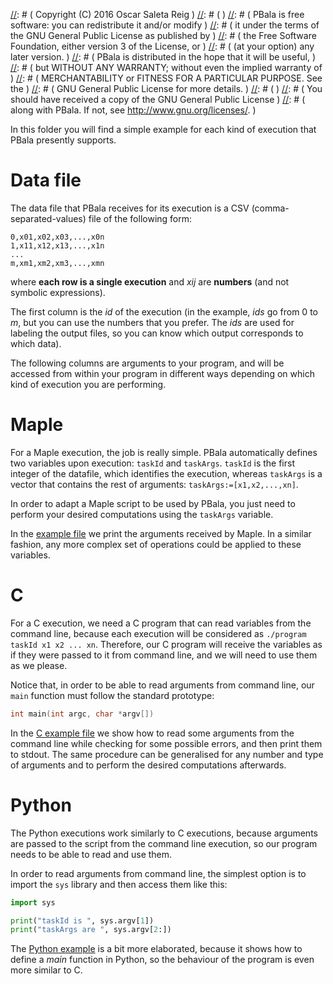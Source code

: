 [//]: # ( Job parallelizer in PVM for SPMD executions in computing cluster )
[//]: # ( URL: https://github.com/oscarsaleta/PVMantz )
[//]: # ( )
[//]: # ( Copyright (C) 2016  Oscar Saleta Reig ) 
[//]: # ( )
[//]: # ( PBala is free software: you can redistribute it and/or modify )
[//]: # ( it under the terms of the GNU General Public License as published by )
[//]: # ( the Free Software Foundation, either version 3 of the License, or )
[//]: # ( (at your option) any later version. )
[//]: # ( PBala is distributed in the hope that it will be useful, )
[//]: # ( but WITHOUT ANY WARRANTY; without even the implied warranty of )
[//]: # ( MERCHANTABILITY or FITNESS FOR A PARTICULAR PURPOSE.  See the )
[//]: # ( GNU General Public License for more details. )
[//]: # ( )
[//]: # ( You should have received a copy of the GNU General Public License )
[//]: # ( along with PBala.  If not, see <http://www.gnu.org/licenses/>. )

In this folder you will find a simple example for each kind of execution that PBala presently supports.

# Data file
The data file that PBala receives for its execution is a CSV (comma-separated-values) file of the following form:
```
0,x01,x02,x03,...,x0n
1,x11,x12,x13,...,x1n
...
m,xm1,xm2,xm3,...,xmn
```
where **each row is a single execution** and _xij_ are **numbers** (and not symbolic expressions).

The first column is the _id_ of the execution (in the example, _ids_ go from 0 to _m_, but you can use the numbers that you prefer. The _ids_ are used for labeling the output files, so you can know which output corresponds to which data).

The following columns are arguments to your program, and will be accessed from within your program in different ways depending on which kind of execution you are performing.

# Maple
For a Maple execution, the job is really simple. PBala automatically defines two variables upon execution: `taskId` and `taskArgs`. `taskId` is the first integer of the datafile, which identifies the execution, whereas `taskArgs` is a vector that contains the rest of arguments: `taskArgs:=[x1,x2,...,xn]`.

In order to adapt a Maple script to be used by PBala, you just need to perform your desired computations using the `taskArgs` variable.

In the <a href="maple_example.mpl">example file</a> we print the arguments received by Maple. In a similar fashion, any more complex set of operations could be applied to these variables.

# C
For a C execution, we need a C program that can read variables from the command line, because each execution will be considered as `./program taskId x1 x2 ... xn`. Therefore, our C program will receive the variables as if they were passed to it from command line, and we will need to use them as we please.

Notice that, in order to be able to read arguments from command line, our `main` function must follow the standard prototype:

```C
int main(int argc, char *argv[])
```

In the <a href="c_example.c">C example file</a> we show how to read some arguments from the command line while checking for some possible errors, and then print them to stdout. The same procedure can be generalised for any number and type of arguments and to perform the desired computations afterwards.

# Python
The Python executions work similarly to C executions, because arguments are passed to the script from the command line execution, so our program needs to be able to read and use them.

In order to read arguments from command line, the simplest option is to import the `sys` library and then access them like this:

```Python
import sys

print("taskId is ", sys.argv[1])
print("taskArgs are ", sys.argv[2:])
```

The <a href="python_example.py">Python example</a> is a bit more elaborated, because it shows how to define a _main_ function in Python, so the behaviour of the program is even more similar to C.
